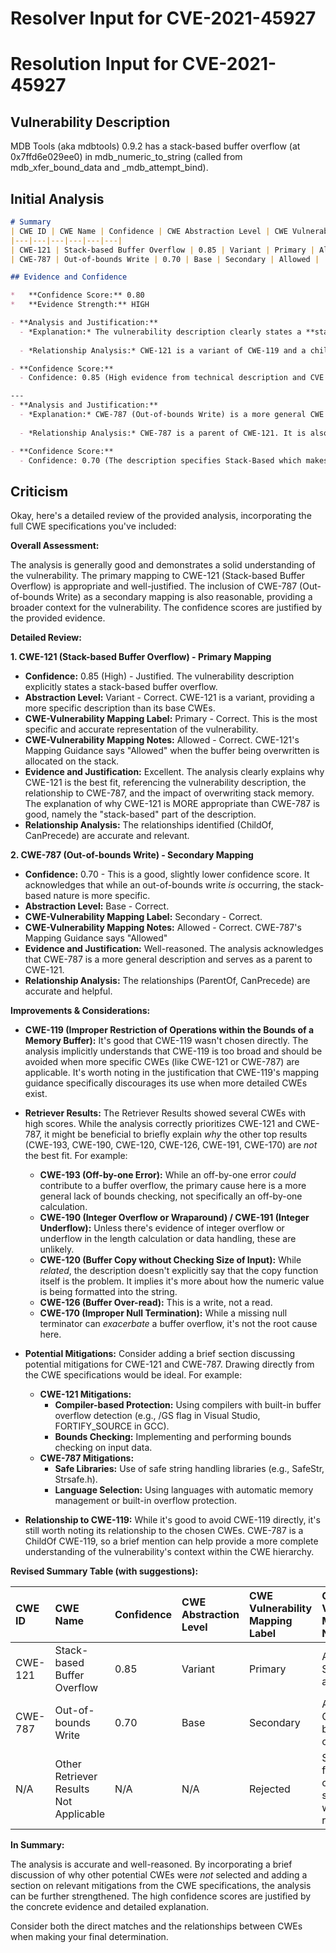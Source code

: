 # Resolver Input for CVE-2021-45927

# Resolution Input for CVE-2021-45927

## Vulnerability Description
MDB Tools (aka mdbtools) 0.9.2 has a stack-based buffer overflow (at 0x7ffd6e029ee0) in mdb_numeric_to_string (called from mdb_xfer_bound_data and _mdb_attempt_bind).

## Initial Analysis
```markdown
# Summary
| CWE ID | CWE Name | Confidence | CWE Abstraction Level | CWE Vulnerability Mapping Label | CWE-Vulnerability Mapping Notes |
|---|---|---|---|---|---|
| CWE-121 | Stack-based Buffer Overflow | 0.85 | Variant | Primary | Allowed |
| CWE-787 | Out-of-bounds Write | 0.70 | Base | Secondary | Allowed |

## Evidence and Confidence

*   **Confidence Score:** 0.80
*   **Evidence Strength:** HIGH

- **Analysis and Justification:**  
  - *Explanation:* The vulnerability description clearly states a **stack-based buffer overflow** in the `mdb_numeric_to_string` function of MDB Tools. This aligns directly with CWE-121 (Stack-based Buffer Overflow), which is a variant of CWE-119 (Improper Restriction of Operations within the Bounds of a Memory Buffer). The "CWE for similar CVE Descriptions" section also lists CWE-787 as the primary CWE Match, which is a parent of CWE-121. The vulnerability occurs when `mdb_numeric_to_string` is called from `mdb_xfer_bound_data` and `_mdb_attempt_bind`. This allows an attacker to overwrite memory on the stack, potentially leading to arbitrary code execution. Since the description specifies "stack-based", CWE-121 is a more precise mapping than its parent CWE-787. MITRE mapping guidance for CWE-121 indicates this is ALLOWED for stack-based buffer overflow vulnerabilities. The Retriever results also list CWE-121 as a potential candidate, further solidifying the selection.
  
  - *Relationship Analysis:* CWE-121 is a variant of CWE-119 and a child of CWE-787 (Out-of-bounds Write). CWE-121 CanPrecede CWE-416 (Use After Free) and CWE-231 (Relative Path Traversal) depending on the overwritten data.

- **Confidence Score:**  
  - Confidence: 0.85 (High evidence from technical description and CVE reference materials specifying a stack-based buffer overflow)

---
- **Analysis and Justification:**  
  - *Explanation:* CWE-787 (Out-of-bounds Write) is a more general CWE that describes the condition where a program writes data outside the intended buffer. Since CWE-121 specifies the overflow occurs on the stack, CWE-787 is a related, but less specific, weakness. It is included here as a secondary candidate since the vulnerability ultimately involves writing outside of buffer bounds. MITRE mapping guidance for CWE-787 indicates this is ALLOWED for out-of-bounds write vulnerabilities.
  
  - *Relationship Analysis:* CWE-787 is a parent of CWE-121. It is also related to CWE-119 (Improper Restriction of Operations within the Bounds of a Memory Buffer). The graph relationships show CWE-787 CanPrecede CWE-825 (Dangling Pointer) since out-of-bounds writes can corrupt pointers.

- **Confidence Score:**  
  - Confidence: 0.70 (The description specifies Stack-Based which makes CWE-121 the most appropriate)
```

## Criticism
Okay, here's a detailed review of the provided analysis, incorporating the full CWE specifications you've included:

**Overall Assessment:**

The analysis is generally good and demonstrates a solid understanding of the vulnerability. The primary mapping to CWE-121 (Stack-based Buffer Overflow) is appropriate and well-justified. The inclusion of CWE-787 (Out-of-bounds Write) as a secondary mapping is also reasonable, providing a broader context for the vulnerability. The confidence scores are justified by the provided evidence.

**Detailed Review:**

**1. CWE-121 (Stack-based Buffer Overflow) - Primary Mapping**

*   **Confidence:** 0.85 (High) - Justified. The vulnerability description explicitly states a stack-based buffer overflow.
*   **Abstraction Level:** Variant - Correct. CWE-121 is a variant, providing a more specific description than its base CWEs.
*   **CWE-Vulnerability Mapping Label:** Primary - Correct. This is the most specific and accurate representation of the vulnerability.
*   **CWE-Vulnerability Mapping Notes:** Allowed - Correct. CWE-121's Mapping Guidance says "Allowed" when the buffer being overwritten is allocated on the stack.
*   **Evidence and Justification:** Excellent. The analysis clearly explains why CWE-121 is the best fit, referencing the vulnerability description, the relationship to CWE-787, and the impact of overwriting stack memory.  The explanation of why CWE-121 is MORE appropriate than CWE-787 is good, namely the "stack-based" part of the description.
*   **Relationship Analysis:** The relationships identified (ChildOf, CanPrecede) are accurate and relevant.

**2. CWE-787 (Out-of-bounds Write) - Secondary Mapping**

*   **Confidence:** 0.70 - This is a good, slightly lower confidence score. It acknowledges that while an out-of-bounds write *is* occurring, the stack-based nature is more specific.
*   **Abstraction Level:** Base - Correct.
*   **CWE-Vulnerability Mapping Label:** Secondary - Correct.
*   **CWE-Vulnerability Mapping Notes:** Allowed - Correct. CWE-787's Mapping Guidance says "Allowed"
*   **Evidence and Justification:** Well-reasoned. The analysis acknowledges that CWE-787 is a more general description and serves as a parent to CWE-121.
*   **Relationship Analysis:** The relationships (ParentOf, CanPrecede) are accurate and helpful.

**Improvements & Considerations:**

*   **CWE-119 (Improper Restriction of Operations within the Bounds of a Memory Buffer):** It's good that CWE-119 wasn't chosen directly. The analysis implicitly understands that CWE-119 is too broad and should be avoided when more specific CWEs (like CWE-121 or CWE-787) are applicable. It's worth noting in the justification that CWE-119's mapping guidance specifically discourages its use when more detailed CWEs exist.
*   **Retriever Results:** The Retriever Results showed several CWEs with high scores. While the analysis correctly prioritizes CWE-121 and CWE-787, it might be beneficial to briefly explain *why* the other top results (CWE-193, CWE-190, CWE-120, CWE-126, CWE-191, CWE-170) are *not* the best fit. For example:
    *   **CWE-193 (Off-by-one Error):** While an off-by-one error *could* contribute to a buffer overflow, the primary cause here is a more general lack of bounds checking, not specifically an off-by-one calculation.
    *   **CWE-190 (Integer Overflow or Wraparound) / CWE-191 (Integer Underflow):** Unless there's evidence of integer overflow or underflow in the length calculation or data handling, these are unlikely.
    *   **CWE-120 (Buffer Copy without Checking Size of Input):** While *related*, the description doesn't explicitly say that the copy function itself is the problem. It implies it's more about how the numeric value is being formatted into the string.
    *   **CWE-126 (Buffer Over-read):** This is a write, not a read.
    *   **CWE-170 (Improper Null Termination):**  While a missing null terminator can *exacerbate* a buffer overflow, it's not the root cause here.
*   **Potential Mitigations:**  Consider adding a brief section discussing potential mitigations for CWE-121 and CWE-787. Drawing directly from the CWE specifications would be ideal.  For example:

    *   **CWE-121 Mitigations:**
        *   **Compiler-based Protection:** Using compilers with built-in buffer overflow detection (e.g., /GS flag in Visual Studio, FORTIFY_SOURCE in GCC).
        *   **Bounds Checking:** Implementing and performing bounds checking on input data.
    *   **CWE-787 Mitigations:**
        *   **Safe Libraries:** Use of safe string handling libraries (e.g., SafeStr, Strsafe.h).
        *   **Language Selection:**  Using languages with automatic memory management or built-in overflow protection.

*   **Relationship to CWE-119:** While it's good to avoid CWE-119 directly, it's still worth noting its relationship to the chosen CWEs. CWE-787 is a ChildOf CWE-119, so a brief mention can help provide a more complete understanding of the vulnerability's context within the CWE hierarchy.

**Revised Summary Table (with suggestions):**

| CWE ID  | CWE Name                       | Confidence | CWE Abstraction Level | CWE Vulnerability Mapping Label | CWE-Vulnerability Mapping Notes |
| :------ | :----------------------------- | :--------- | :-------------------- | :------------------------------ | :----------------------------- |
| CWE-121 | Stack-based Buffer Overflow    | 0.85       | Variant             | Primary                       | Allowed, Stack allocation |
| CWE-787 | Out-of-bounds Write              | 0.70       | Base                | Secondary                       | Allowed, General buffer overflow |
| N/A   | Other Retriever Results Not Applicable            | N/A       | N/A             | Rejected                       | See analysis for why other suggestions were rejected   |

**In Summary:**

The analysis is accurate and well-reasoned. By incorporating a brief discussion of why other potential CWEs were *not* selected and adding a section on relevant mitigations from the CWE specifications, the analysis can be further strengthened. The high confidence scores are justified by the concrete evidence and detailed explanation.

Consider both the direct matches and the relationships between CWEs
when making your final determination.
        